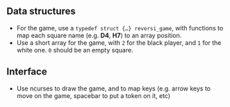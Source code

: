 Data structures
--------------

- For the game, use a `typedef struct {…} reversi_game`, with functions to map
  each square name (e.g. __D4__, __H7__) to an array position.
- Use a short array for the game, with `2` for the black player, and `1` for the
  white one. `0` should be an empty square.

Interface
---------

- Use ncurses to draw the game, and to map keys (e.g. arrow keys to move on the
  game, spacebar to put a token on it, etc)
